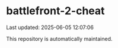 # battlefront-2-cheat

Last updated: 2025-06-05 12:07:06

This repository is automatically maintained.

